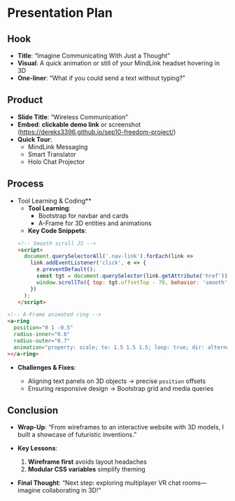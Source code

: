 # Presentation Plan

## Hook
* **Title**: “Imagine Communicating With Just a Thought”
* **Visual**: A quick animation or still of your MindLink headset hovering in 3D
* **One-liner**: “What if you could send a text without typing?”

## Product
* **Slide Title**: “Wireless Communication”
* **Embed**: **clickable demo link** or screenshot
  (https://dereks3396.github.io/sep10-freedom-project/)
* **Quick Tour**:
  * MindLink Messaging
  * Smart Translator
  * Holo Chat Projector

## Process

* Tool Learning & Coding**
  * **Tool Learning**:
    * Bootstrap for navbar and cards
    * A-Frame for 3D entities and animations
  * **Key Code Snippets**:
  ```html
  <!-- Smooth scroll JS -->
  <script>
    document.querySelectorAll('.nav-link').forEach(link =>
      link.addEventListener('click', e => {
        e.preventDefault();
        const tgt = document.querySelector(link.getAttribute('href'));
        window.scrollTo({ top: tgt.offsetTop - 70, behavior: 'smooth' });
      })
    );
  </script>


```html
<!-- A-Frame animated ring -->
<a-ring
  position="0 1 -0.5"
  radius-inner="0.6"
  radius-outer="0.7"
  animation="property: scale; to: 1.5 1.5 1.5; loop: true; dir: alternate; dur:1200"
></a-ring>
```

* **Challenges & Fixes**:

  * Aligning text panels on 3D objects → precise `position` offsets
  * Ensuring responsive design → Bootstrap grid and media queries

## Conclusion

* **Wrap-Up**: “From wireframes to an interactive website with 3D models, I built a showcase of futuristic inventions.”
* **Key Lessons**:

  1. **Wireframe first** avoids layout headaches
  2. **Modular CSS variables** simplify theming
* **Final Thought**: “Next step: exploring multiplayer VR chat rooms—imagine collaborating in 3D!”


<!-- EXAMPLE

## Hook
* Verbal riddle of GGD

## Product
* GIF/Demo of example/non-example

## Process
* Flowchart of plan
  * MVP: noun -> door -> yes/no
  * Beyond MVP: noun -> word relation API -> noun API -> yes/no, with counterexample
* Code snippets of:
  * MVP
  * Both APIs
  * Challenge with API keys

## Conclusion
* [URL to project]
* Takeaways
  * Less = more: the heart of the riddle was one line of code; it obviously took more to make the entire thing work, but one complicated line of regular expressions was essentially the solution to the riddle
  * Expect the unexpected: it’s important to budget time for things you don’t account for; for example, I didn’t consider the fact that I would need another entire API to detect nouns
  * Determination is key: ironically enough, I had to make my API keys private. At first, it didn’t seem like it was possible, which meant I couldn’t publish my app. But after all of that hard work, I was determined to find a solution, and I found it in config variables.
* "Presentation can’t, but a speech can"


-->
